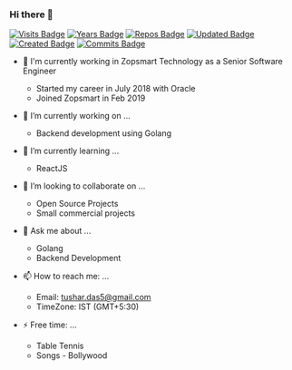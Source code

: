 ### Hi there 👋

[![Visits Badge](https://badges.pufler.dev/visits/tushardas/tushardas)](https://badges.pufler.dev)
[![Years Badge](https://badges.pufler.dev/years/tushardas)](https://badges.pufler.dev)
[![Repos Badge](https://badges.pufler.dev/repos/tushardas)](https://badges.pufler.dev)
[![Updated Badge](https://badges.pufler.dev/updated/tushardas/tushardas)](https://badges.pufler.dev)
[![Created Badge](https://badges.pufler.dev/created/tushardas/tushardas)](https://badges.pufler.dev)
[![Commits Badge](https://badges.pufler.dev/commits/monthly/tushardas)](https://badges.pufler.dev)

<!--
**tushardas/tushardas** is a ✨ _special_ ✨ repository because its `README.md` (this file) appears on your GitHub profile.
![](https://estruyf-github.azurewebsites.net/api/VisitorHit?user=tushardas&repo=tushardas&countColorcountColor&countColor=%3287A8)
Here are some ideas to get you started:
-->
- 🏢 I'm currently working in Zopsmart Technology as a Senior Software Engineer
  - Started my career in July 2018 with Oracle
  - Joined Zopsmart in Feb 2019


- 🔭 I’m currently working on ...
  - Backend development using Golang


- 🌱 I’m currently learning ...
  - ReactJS
- 👯 I’m looking to collaborate on ...
  - Open Source Projects
  - Small commercial projects

- 💬 Ask me about ...
  - Golang 
  - Backend Development


- 📫 How to reach me: ...
  - Email: tushar.das5@gmail.com
  - TimeZone: IST (GMT+5:30)  

- ⚡ Free time: ...
  - Table Tennis
  - Songs - Bollywood

